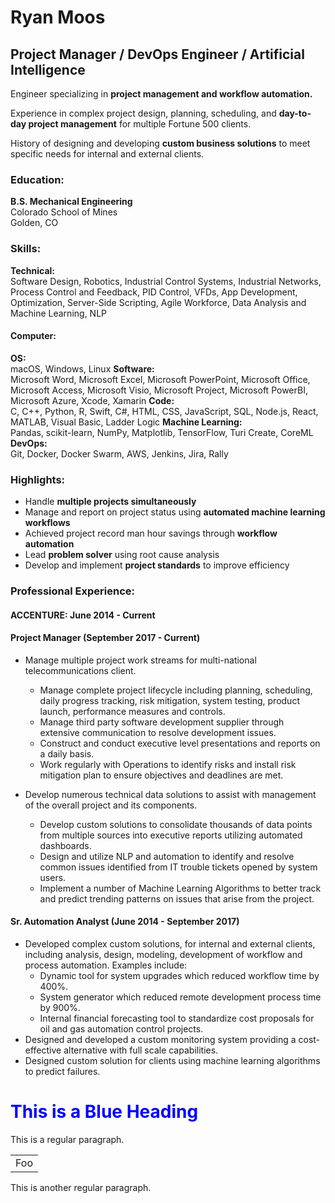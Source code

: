 # Ryan Moos  
## Project Manager / DevOps Engineer / Artificial Intelligence  

Engineer specializing in **project management and workflow automation.**

Experience in complex project design, planning, scheduling, and **day-to-day project management** for multiple Fortune 500 clients.

History of designing and developing **custom business solutions** to meet specific needs for internal and external clients.


### Education:
**B.S. Mechanical Engineering**  
Colorado School of Mines  
Golden, CO

### Skills:  
**Technical:**  
Software Design, Robotics, Industrial Control Systems, Industrial Networks, Process Control and Feedback, PID Control, VFDs, App Development, Optimization, Server-Side Scripting, Agile Workforce, Data Analysis and Machine Learning, NLP

#### Computer:
**OS:**  
macOS, Windows, Linux
**Software:**  
Microsoft Word, Microsoft Excel, Microsoft PowerPoint, Microsoft Office, Microsoft Access, Microsoft Visio, Microsoft Project, Microsoft PowerBI, Microsoft Azure, Xcode, Xamarin
**Code:**  
C, C++, Python, R, Swift, C#, HTML, CSS, JavaScript, SQL, Node.js, React, MATLAB, Visual Basic, Ladder Logic
**Machine Learning:**  
Pandas, scikit-learn, NumPy, Matplotlib, TensorFlow, Turi Create, CoreML
**DevOps:**  
Git, Docker, Docker Swarm, AWS, Jenkins, Jira, Rally

### Highlights:
* Handle **multiple projects simultaneously**
* Manage and report on project status using **automated machine learning workflows**
* Achieved project record man hour savings through **workflow automation** 
* Lead **problem solver** using root cause analysis
* Develop and implement **project standards** to improve efficiency



### Professional Experience:
#### ACCENTURE: June 2014 - Current
#### Project Manager (September 2017 - Current)
* Manage multiple project work streams for multi-national telecommunications client. 
  * Manage complete project lifecycle including planning, scheduling, daily progress tracking, risk mitigation, system testing, product launch, performance measures and controls.
  * Manage third party software development supplier through extensive communication to resolve development issues.
  * Construct and conduct executive level presentations and reports on a daily basis.
  * Work regularly with Operations to identify risks and install risk mitigation plan to ensure objectives and deadlines are met.
  
* Develop numerous technical data solutions to assist with management of the overall project and its components.
  * Develop custom solutions to consolidate thousands of data points from multiple sources into executive reports utilizing automated dashboards.
  * Design and utilize NLP and automation to identify and resolve common issues identified from IT trouble tickets opened by system users.
  * Implement a number of Machine Learning Algorithms to better track and predict trending patterns on issues that arise from the project.

#### Sr. Automation Analyst (June 2014 - September 2017)
* Developed complex custom solutions, for internal and external clients, including analysis, design, modeling, development of workflow and process automation. Examples include:
  * Dynamic tool for system upgrades which reduced workflow time by 400%.
  * System generator which reduced remote development process time by 900%.
  * Internal financial forecasting tool to standardize cost proposals for oil and gas automation control projects.
* Designed and developed a custom monitoring system providing a cost-effective alternative with full scale capabilities.
* Designed custom solution for clients using machine learning algorithms to predict failures.






<h1 style="color:blue;">This is a Blue Heading</h1>

This is a regular paragraph.

<table>
    <tr>
        <td>Foo</td>
    </tr>
</table>

This is another regular paragraph.
